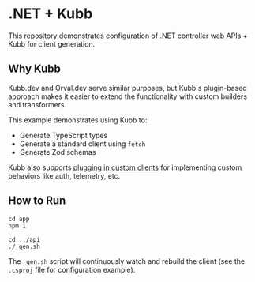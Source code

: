 # .NET + Kubb

This repository demonstrates configuration of .NET controller web APIs + Kubb for client generation.

## Why Kubb

Kubb.dev and Orval.dev serve similar purposes, but Kubb's plugin-based approach makes it easier to extend the functionality with custom builders and transformers.

This example demonstrates using Kubb to:

- Generate TypeScript types
- Generate a standard client using `fetch`
- Generate Zod schemas

Kubb also supports [plugging in custom clients](https://kubb.dev/knowledge-base/fetch) for implementing custom behaviors like auth, telemetry, etc.

## How to Run

```shell
cd app
npm i

cd ../api
./_gen.sh
```

The `_gen.sh` script will continuously watch and rebuild the client (see the `.csproj` file for configuration example).
